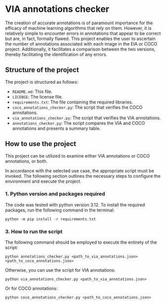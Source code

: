 # VIA annotations checker

The creation of accurate annotations is of paramount importance for the efficacy of machine learning algorithms that rely on them. However, it is relatively simple to encounter errors in annotations that appear to be correct but are, in fact, formally flawed.
This project enables the user to ascertain the number of annotations associated with each image in the EIA or COCO project. Additionally, it facilitates a comparison between the two versions, thereby facilitating the identification of any errors.

## Structure of the project
The project is structured as follows:

- `README.md`: This file.
- `LICENSE`: The license file.
- `requirements.txt`: The file containing the required libraries.
- `coco_annotations_checker.py`: The script that verifies the COCO annotations.
- `via_annotations_checker.py`: The script that verifies the VIA annotations.
- `annotations_checker.py`: The script compares the VIA and COCO annotations and presents a summary table.


## How to use the project

This project can be utilized to examine either VIA annotations or COCO annotations, or both.

In accordance with the selected use case, the appropriate script must be invoked. 
The following section outlines the necessary steps to configure the environment and execute the project.

### 1. Python version and packages required

The code was tested with python version 3.12.
To install the required packages, run the following command in the terminal:

```python -m pip install -r requirements.txt```

### 3. How to run the script
The following command should be employed to execute the entirety of the script:

```python annotations_checker.py <path_to_via_annotations.json> <path_to_coco_annotations.json>```

Otherwise, you can use the script for VIA annotations: 
    
```python via_annotations_checker.py <path_to_via_annotations.json>```

Or for COCO annotations:

```python coco_annotations_checker.py <path_to_coco_annotations.json>```

